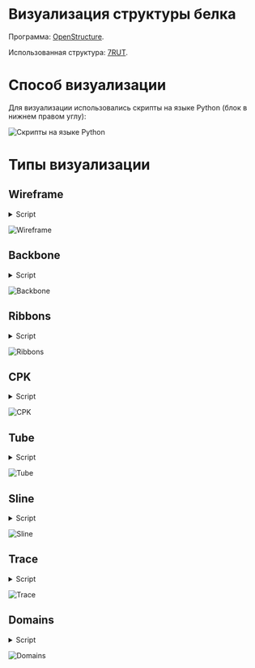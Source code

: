 # Визуализация структуры белка

Программа: [OpenStructure](https://openstructure.org/).

Использованная структура: [7RUT](https://www.rcsb.org/structure/7rut).

# Способ визуализации

Для визуализации использовались скрипты на языке Python (блок в нижнем правом углу):

![Скрипты на языке Python](/pictures/10.png)

# Типы визуализации

## Wireframe

<details>
  <summary>Script</summary>

  ```python
scene.SetBackground(gfx.Color(0.1, 0.1, 0.1))
eh=io.LoadPDB("./examples/demos/data/7rut.pdb")
sdh_go=gfx.Entity("SDH", eh)
scene.Add(sdh_go)
scene.CenterOn(sdh_go)
sdh_go.SetColor(gfx.WHITE)
  ```
</details>

![Wireframe](/pictures/0.png)

## Backbone

<details>
  <summary>Script</summary>

  ```python
scene.SetBackground(gfx.Color(0.1, 0.1, 0.1))
eh=io.LoadPDB("./examples/demos/data/7rut.pdb")
sdh_go=gfx.Entity("SDH", eh)
scene.Add(sdh_go)
scene.CenterOn(sdh_go)
sdh_go.SetColor(gfx.WHITE)
  ```
</details>

![Backbone](/pictures/1.png)

## Ribbons

<details>
  <summary>Script</summary>

  ```python
scene.SetBackground(gfx.Color(0.1, 0.1, 0.1))
eh=io.LoadPDB("./examples/demos/data/7rut.pdb")
sdh_go=gfx.Entity("SDH", eh)
scene.Add(sdh_go)
scene.CenterOn(sdh_go)
sdh_go.SetRenderMode(gfx.RenderMode.HSC)
sdh_go.SetColor(gfx.Color(0.5, 0.5, 0.5), '')
sdh_go.SetColor(gfx.Color(0,1,0),"rtype=H")
sdh_go.SetDetailColor(gfx.Color(0.7,1.0,0.8),"rtype=H")
sdh_go.SetColor(gfx.Color(1,0,0),"rtype=E")
sdh_go.SetDetailColor(gfx.Color(1.0,0.8,0.2),"rtype=E")
  ```
</details>

![Ribbons](/pictures/8.png)

## CPK

<details>
  <summary>Script</summary>

  ```pythonscene.SetBackground(gfx.Color(0.1, 0.1, 0.1))
eh=io.LoadPDB("./examples/demos/data/7rut.pdb")
sdh_go=gfx.Entity("SDH", eh)
scene.Add(sdh_go)
scene.CenterOn(sdh_go)
sdh_go.SetRenderMode(gfx.CPK)
sdh_go.GetOptions(gfx.CPK).SetSphereDetail(4)
  ```
</details>

![CPK](/pictures/2.png)

## Tube

<details>
  <summary>Script</summary>

  ```pythonscene.SetBackground(gfx.Color(0.1, 0.1, 0.1))
scene.SetBackground(gfx.Color(0.5, 0.5, 0.5))
eh=io.LoadPDB("./examples/demos/data/7rut.pdb")
sdh_go=gfx.Entity("SDH", eh)
scene.Add(sdh_go)
scene.CenterOn(sdh_go)
sdh_go.SetRenderMode(gfx.TUBE)
sdh_go.tube_options.SetTubeRadius(0.8)
sdh_go.ColorBy("abfac",gfx.BLUE,gfx.RED)
sdh_go.RadiusBy("abfac",0.8,2.2)
  ```
</details>

![Tube](/pictures/4.png)

## Sline

<details>
  <summary>Script</summary>

  ```pythonscene.SetBackground(gfx.Color(0.1, 0.1, 0.1))
scene.SetBackground(gfx.Color(0.1, 0.1, 0.1))
eh=io.LoadPDB("./examples/demos/data/7rut.pdb")
sdh_go=gfx.Entity("SDH", eh)
scene.Add(sdh_go)
scene.CenterOn(sdh_go)
sdh_go.SetRenderMode(gfx.SLINE)
sdh_go.SetColor(gfx.YELLOW)
  ```
</details>

![Sline](/pictures/5.png)

## Trace

<details>
  <summary>Script</summary>

  ```pythonscene.SetBackground(gfx.Color(0.1, 0.1, 0.1))
scene.SetBackground(gfx.Color(0.1, 0.1, 0.1))
eh=io.LoadPDB("./examples/demos/data/7rut.pdb")
sdh_go=gfx.Entity("SDH", eh)
scene.Add(sdh_go)
scene.CenterOn(sdh_go)
sdh_go.SetRenderMode(gfx.TRACE)
  ```
</details>

![Trace](/pictures/6.png)

## Domains

<details>
  <summary>Script</summary>

  ```pythonscene.SetBackground(gfx.Color(0.1, 0.1, 0.1))
scene.SetBackground(gfx.Color(0.2, 0.2, 0.2))

eh=io.LoadPDB("./examples/demos/data/7rut.pdb")

sdh_go_d=gfx.Entity("SDH_D", eh.Select("cname=D"))
sdh_go_e=gfx.Entity("SDH_E", eh.Select("cname=E"))
scene.Add(sdh_go_d)
scene.Add(sdh_go_e)

sdh_go_d.SetColor(gfx.GREEN)
sdh_go_e.SetColor(gfx.RED)
sdh_go_d.SetRenderMode(gfx.CPK)
sdh_go_e.SetRenderMode(gfx.CPK)
sdh_go_d.GetOptions(gfx.CPK).SetSphereDetail(4)
sdh_go_e.GetOptions(gfx.CPK).SetSphereDetail(4)

scene.CenterOn(sdh_go_d)
  ```
</details>

![Domains](/pictures/9.png)
